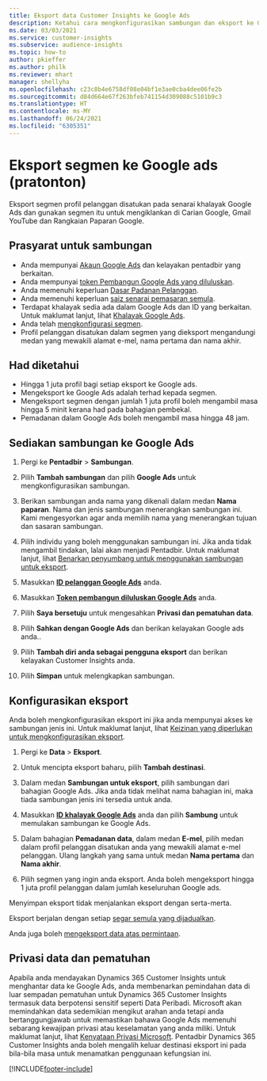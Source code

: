 ```yaml
---
title: Eksport data Customer Insights ke Google Ads
description: Ketahui cara mengkonfigurasikan sambungan dan eksport ke Google Ads.
ms.date: 03/03/2021
ms.service: customer-insights
ms.subservice: audience-insights
ms.topic: how-to
author: pkieffer
ms.author: philk
ms.reviewer: mhart
manager: shellyha
ms.openlocfilehash: c23c8b4e6758df08e04bf1e3ae0cba4dee06fe2b
ms.sourcegitcommit: d84d664e67f263bfeb741154d309088c5101b9c3
ms.translationtype: HT
ms.contentlocale: ms-MY
ms.lasthandoff: 06/24/2021
ms.locfileid: "6305351"
---
```

# <a name="export-segments-to-google-ads-preview"></a>Eksport segmen ke Google ads (pratonton)

Eksport segmen profil pelanggan disatukan pada senarai khalayak Google Ads dan gunakan segmen itu untuk mengiklankan di Carian Google, Gmail YouTube dan Rangkaian Paparan Google. 

## <a name="prerequisites-for-connection"></a>Prasyarat untuk sambungan

-   Anda mempunyai [Akaun Google Ads](https://ads.google.com/) dan kelayakan pentadbir yang berkaitan.
-   Anda mempunyai [token Pembangun Google Ads yang diluluskan](https://developers.google.com/google-ads/api/docs/first-call/dev-token). 
-   Anda memenuhi keperluan [Dasar Padanan Pelanggan](https://support.google.com/adspolicy/answer/6299717).
-   Anda memenuhi keperluan [saiz senarai pemasaran semula](https://support.google.com/google-ads/answer/7558048).
-   Terdapat khalayak sedia ada dalam Google Ads dan ID yang berkaitan. Untuk maklumat lanjut, lihat [Khalayak Google Ads](https://support.google.com/google-ads/answer/7558048?hl=en#:~:text=Audience%20lists%20is%20a%20section,Display%20Network%20through%20remarketing%20campaigns.).
-   Anda telah [mengkonfigurasi segmen](segments.md).
-   Profil pelanggan disatukan dalam segmen yang dieksport mengandungi medan yang mewakili alamat e-mel, nama pertama dan nama akhir.

## <a name="known-limitations"></a>Had diketahui

- Hingga 1 juta profil bagi setiap eksport ke Google ads.
- Mengeksport ke Google Ads adalah terhad kepada segmen.
- Mengeksport segmen dengan jumlah 1 juta profil boleh mengambil masa hingga 5 minit kerana had pada bahagian pembekal. 
- Pemadanan dalam Google Ads boleh mengambil masa hingga 48 jam.

## <a name="set-up-connection-to-google-ads"></a>Sediakan sambungan ke Google Ads

1. Pergi ke **Pentadbir** > **Sambungan**.

1. Pilih **Tambah sambungan** dan pilih **Google Ads** untuk mengkonfigurasikan sambungan.

1. Berikan sambungan anda nama yang dikenali dalam medan **Nama paparan**. Nama dan jenis sambungan menerangkan sambungan ini. Kami mengesyorkan agar anda memilih nama yang menerangkan tujuan dan sasaran sambungan.

1. Pilih individu yang boleh menggunakan sambungan ini. Jika anda tidak mengambil tindakan, lalai akan menjadi Pentadbir. Untuk maklumat lanjut, lihat [Benarkan penyumbang untuk menggunakan sambungan untuk eksport](connections.md#allow-contributors-to-use-a-connection-for-exports).

1. Masukkan **[ID pelanggan Google Ads](https://support.google.com/google-ads/answer/1704344)** anda.

1. Masukkan **[Token pembangun diluluskan Google Ads](https://developers.google.com/google-ads/api/docs/first-call/dev-token)** anda.

1. Pilih **Saya bersetuju** untuk mengesahkan **Privasi dan pematuhan data**.

1. Pilih **Sahkan dengan Google Ads** dan berikan kelayakan Google ads anda..

1. Pilih **Tambah diri anda sebagai pengguna eksport** dan berikan kelayakan Customer Insights anda.

1. Pilih **Simpan** untuk melengkapkan sambungan. 

## <a name="configure-an-export"></a>Konfigurasikan eksport

Anda boleh mengkonfigurasikan eksport ini jika anda mempunyai akses ke sambungan jenis ini. Untuk maklumat lanjut, lihat [Keizinan yang diperlukan untuk mengkonfigurasikan eksport](export-destinations.md#set-up-a-new-export).

1. Pergi ke **Data** > **Eksport**.

1. Untuk mencipta eksport baharu, pilih **Tambah destinasi**.

1. Dalam medan **Sambungan untuk eksport**, pilih sambungan dari bahagian Google Ads. Jika anda tidak melihat nama bahagian ini, maka tiada sambungan jenis ini tersedia untuk anda.

1. Masukkan **[ID khalayak Google Ads](https://support.google.com/google-ads/answer/7558048?hl=en#:~:text=Audience%20lists%20is%20a%20section,Display%20Network%20through%20remarketing%20campaigns.)** anda dan pilih **Sambung** untuk memulakan sambungan ke Google Ads.

1. Dalam bahagian **Pemadanan data**, dalam medan **E-mel**, pilih medan dalam profil pelanggan disatukan anda yang mewakili alamat e-mel pelanggan. Ulang langkah yang sama untuk medan **Nama pertama** dan **Nama akhir**.

1. Pilih segmen yang ingin anda eksport. Anda boleh mengeksport hingga 1 juta profil pelanggan dalam jumlah keseluruhan Google ads.

Menyimpan eksport tidak menjalankan eksport dengan serta-merta.

Eksport berjalan dengan setiap [segar semula yang dijadualkan](system.md#schedule-tab). 

Anda juga boleh [mengeksport data atas permintaan](export-destinations.md#run-exports-on-demand). 

## <a name="data-privacy-and-compliance"></a>Privasi data dan pematuhan

Apabila anda mendayakan Dynamics 365 Customer Insights untuk menghantar data ke Google Ads, anda membenarkan pemindahan data di luar sempadan pematuhan untuk Dynamics 365 Customer Insights termasuk data berpotensi sensitif seperti Data Peribadi. Microsoft akan memindahkan data sedemikian mengikut arahan anda tetapi anda bertanggungjawab untuk memastikan bahawa Google Ads memenuhi sebarang kewajipan privasi atau keselamatan yang anda miliki. Untuk maklumat lanjut, lihat [Kenyataan Privasi Microsoft](https://go.microsoft.com/fwlink/?linkid=396732).
Pentadbir Dynamics 365 Customer Insights anda boleh mengalih keluar destinasi eksport ini pada bila-bila masa untuk menamatkan penggunaan kefungsian ini.


[!INCLUDE[footer-include](../includes/footer-banner.md)]
